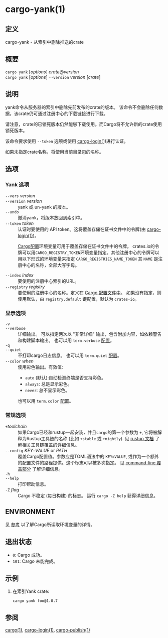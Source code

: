 # cargo-yank(1)

## 定义

cargo-yank - 从索引中删除推送的crate

## 概要

`cargo yank` [_options_] _crate_@_version_\
`cargo yank` [_options_] `--version` _version_ [_crate_]

## 说明

yank命令从服务器的索引中删除先前发布的crate的版本。
该命令不会删除任何数据，该crate仍可通过注册中心的下载链接进行下载。

请注意，crate的已锁死版本仍然能够下载使用。而Cargo将不允许新的crate使用锁死版本。

该命令要求使用 `--token` 选项或使用 [cargo-login(1)](cargo-login.html)进行认证。

如果未指定crate名称，将使用当前目录包的名称。

## 选项

### Yank 选项

<dl>

<dt class="option-term" id="option-cargo-yank---vers"><a class="option-anchor" href="#option-cargo-yank---vers"></a><code>--vers</code> <em>version</em></dt>
<dt class="option-term" id="option-cargo-yank---version"><a class="option-anchor" href="#option-cargo-yank---version"></a><code>--version</code> <em>version</em></dt>
<dd class="option-desc">yank 或 un-yank 的版本。</dd>


<dt class="option-term" id="option-cargo-yank---undo"><a class="option-anchor" href="#option-cargo-yank---undo"></a><code>--undo</code></dt>
<dd class="option-desc">撤消yank，将版本放回到索引中。</dd>


<dt class="option-term" id="option-cargo-yank---token"><a class="option-anchor" href="#option-cargo-yank---token"></a><code>--token</code> <em>token</em></dt>
<dd class="option-desc">认证时要使用的 API token。这将覆盖存储在证书文件中的令牌(由 <a href="cargo-login.html">cargo-login(1)</a>)。</p>
<p><a href="../reference/config.html">Cargo配置</a>环境变量可用于覆盖存储在证书文件中的令牌。
crates.io的令牌可以用<code>CARGO_REGISTRY_TOKEN</code>环境变量指定。其他注册中心的令牌可以用以下形式的环境变量来指定 <code>CARGO_REGISTRIES_NAME_TOKEN</code> 其 <code>NAME</code> 是注册中心的名称，全部大写字母。</dd>



<dt class="option-term" id="option-cargo-yank---index"><a class="option-anchor" href="#option-cargo-yank---index"></a><code>--index</code> <em>index</em></dt>
<dd class="option-desc">要使用的注册中心索引的URL。</dd>



<dt class="option-term" id="option-cargo-yank---registry"><a class="option-anchor" href="#option-cargo-yank---registry"></a><code>--registry</code> <em>registry</em></dt>
<dd class="option-desc">要使用的注册中心的名称。定义在 <a href="../reference/config.html">Cargo 配置文件中</a>。 如果没有指定，则使用默认，由 <code>registry.default</code> 键配置，默认为 <code>crates-io</code>。</dd>



</dl>

### 显示选项

<dl>

<dt class="option-term" id="option-cargo-yank--v"><a class="option-anchor" href="#option-cargo-yank--v"></a><code>-v</code></dt>
<dt class="option-term" id="option-cargo-yank---verbose"><a class="option-anchor" href="#option-cargo-yank---verbose"></a><code>--verbose</code></dt>
<dd class="option-desc">详细输出。 可以指定两次以 &quot;非常详细&quot; 输出，包含附加内容，如依赖警告和构建脚本输出。
也可以用 <code>term.verbose</code> <a href="../reference/config.html">配置</a>。</dd>


<dt class="option-term" id="option-cargo-yank--q"><a class="option-anchor" href="#option-cargo-yank--q"></a><code>-q</code></dt>
<dt class="option-term" id="option-cargo-yank---quiet"><a class="option-anchor" href="#option-cargo-yank---quiet"></a><code>--quiet</code></dt>
<dd class="option-desc">不打印cargo日志信息。
也可以用 <code>term.quiet</code> <a href="../reference/config.html">配置</a>。</dd>


<dt class="option-term" id="option-cargo-yank---color"><a class="option-anchor" href="#option-cargo-yank---color"></a><code>--color</code> <em>when</em></dt>
<dd class="option-desc">使用彩色输出。有效值:</p>
<ul>
<li><code>auto</code> (默认):自动检测终端是否支持彩色。</li>
<li><code>always</code>: 总是显示彩色。</li>
<li><code>never</code>: 总不显示彩色。</li>
</ul>
<p>也可以用 <code>term.color</code>
<a href="../reference/config.html">配置</a>。</dd>



</dl>

### 常规选项

<dl>

<dt class="option-term" id="option-cargo-yank-+toolchain"><a class="option-anchor" href="#option-cargo-yank-+toolchain"></a><code>+</code><em>toolchain</em></dt>
<dd class="option-desc">如果Cargo已经和rustup一起安装，并且<code>cargo</code>的第一个参数为 <code>+</code>, 它将被解释为Rustup工具链的名称 (比如 <code>+stable</code> 或 <code>+nightly</code>).
见 <a href="https://rust-lang.github.io/rustup/overrides.html">rustup 文档</a> 了解相关工具链覆盖的详细信息。</dd>


<dt class="option-term" id="option-cargo-yank---config"><a class="option-anchor" href="#option-cargo-yank---config"></a><code>--config</code> <em>KEY=VALUE</em> or <em>PATH</em></dt>
<dd class="option-desc">覆盖Cargo配置值。参数应是TOML语法中的 <code>KEY=VALUE</code>,
或作为一个额外的配置文件的路径提供。这个标志可以被多次指定。
见 <a href="../reference/config.html#command-line-overrides">command-line 覆盖部分</a> 了解详细信息。</dd>


<dt class="option-term" id="option-cargo-yank--h"><a class="option-anchor" href="#option-cargo-yank--h"></a><code>-h</code></dt>
<dt class="option-term" id="option-cargo-yank---help"><a class="option-anchor" href="#option-cargo-yank---help"></a><code>--help</code></dt>
<dd class="option-desc">打印帮助信息。</dd>


<dt class="option-term" id="option-cargo-yank--Z"><a class="option-anchor" href="#option-cargo-yank--Z"></a><code>-Z</code> <em>flag</em></dt>
<dd class="option-desc">Cargo 不稳定 (每日构建) 的标志。 运行 <code>cargo -Z help</code> 获得详细信息。</dd>


</dl>


## ENVIRONMENT

见 [参考](../reference/environment-variables.html) 以了解Cargo所读取环境变量的详情。


## 退出状态

* `0`: Cargo 成功。
* `101`: Cargo 未能完成。


## 示例

1. 在索引Yank crate:

       cargo yank foo@1.0.7

## 参阅
[cargo(1)](cargo.html), [cargo-login(1)](cargo-login.html), [cargo-publish(1)](cargo-publish.html)
